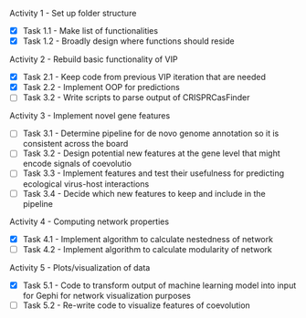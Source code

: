 Activity 1 - Set up folder structure
- [x] Task 1.1 - Make list of functionalities
- [x] Task 1.2 - Broadly design where functions should reside 

Activity 2 - Rebuild basic functionality of VIP 
- [x] Task 2.1 - Keep code from previous VIP iteration that are needed
- [x] Task 2.2 - Implement OOP for predictions
- [ ] Task 3.2 - Write scripts to parse output of CRISPRCasFinder

Activity 3 - Implement novel gene features
- [ ] Task 3.1 - Determine pipeline for de novo genome annotation so it is consistent across the board
- [ ] Task 3.2 - Design potential new features at the gene level that might encode signals of coevolutio
- [ ] Task 3.3 - Implement features and test their usefulness for predicting ecological virus-host interactions
- [ ] Task 3.4 - Decide which new features to keep and include in the pipeline 

Activity 4 - Computing network properties
- [x] Task 4.1 - Implement algorithm to calculate nestedness of network
- [ ] Task 4.2 - Implement algorithm to calculate modularity of network 

Activity 5 - Plots/visualization of data
- [x] Task 5.1 - Code to transform output of machine learning model into input for Gephi for network visualization purposes
- [ ] Task 5.2 - Re-write code to visualize features of coevolution
